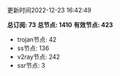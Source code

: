 更新时间2022-12-23 16:42:49

**总订阅: 73**
**总节点: 1410**
**有效节点: 423**
- trojan节点: 42
- ss节点: 136
- v2ray节点: 242
- ssr节点: 3
